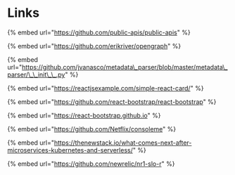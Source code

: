 # Links

{% embed url="https://github.com/public-apis/public-apis" %}

{% embed url="https://github.com/erikriver/opengraph" %}

{% embed url="https://github.com/jvanasco/metadata\_parser/blob/master/metadata\_parser/\_\_init\_\_.py" %}

{% embed url="https://reactjsexample.com/simple-react-card/" %}

{% embed url="https://github.com/react-bootstrap/react-bootstrap" %}

{% embed url="https://react-bootstrap.github.io" %}

{% embed url="https://github.com/Netflix/consoleme" %}

{% embed url="https://thenewstack.io/what-comes-next-after-microservices-kubernetes-and-serverless/" %}

{% embed url="https://github.com/newrelic/nr1-slo-r" %}



